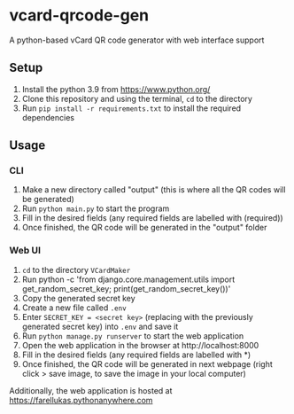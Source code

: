 # vcard-qrcode-gen
A python-based vCard QR code generator with web interface support

## Setup
1. Install the python 3.9 from https://www.python.org/ 
2. Clone this repository and using the terminal, `cd` to the directory
3. Run `pip install -r requirements.txt` to install the required dependencies

## Usage
### CLI
1. Make a new directory called "output" (this is where all the QR codes will be generated)
2. Run `python main.py` to start the program
3. Fill in the desired fields (any required fields are labelled with (required))
4. Once finished, the QR code will be generated in the "output" folder

### Web UI
1. `cd` to the directory `VCardMaker`
2. Run python -c 'from django.core.management.utils import get_random_secret_key; print(get_random_secret_key())'
3. Copy the generated secret key
4. Create a new file called `.env`
5. Enter `SECRET_KEY = <secret key>` (replacing <secret key> with the previously generated secret key) into `.env` and save it
6. Run `python manage.py runserver` to start the web application
7. Open the web application in the browser at http://localhost:8000
8. Fill in the desired fields (any required fields are labelled with *)
9. Once finished, the QR code will be generated in next webpage (right click > save image, to save the image in your local computer)

Additionally, the web application is hosted at https://farellukas.pythonanywhere.com